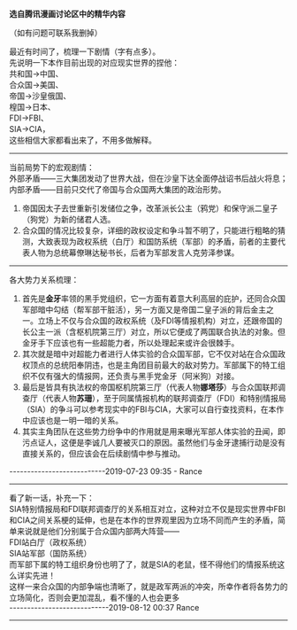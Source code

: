 **选自腾讯漫画讨论区中的精华内容**

（如有问题可联系我删掉）

最近有时间了，梳理一下剧情（字有点多）。<br>
先说明一下本作目前出现的对应现实世界的捏他：<br>
共和国→中国、<br>
合众国→美国、<br>
帝国→沙皇俄国、<br>
楻国→日本、<br>
FDI→FBI、<br>
SIA→CIA，<br>
这些相信大家都看出来了，不用多做解释。<br>

---

当前局势下的宏观剧情：<br>
外部矛盾——三大集团发动了世界大战，但在沙皇下达全面停战诏书后战火将息；<br>
内部矛盾——目前只交代了帝国与合众国两大集团的政治形势。<br>
1. 帝国因太子去世重新引发储位之争，改革派长公主（鸦党）和保守派二皇子（狗党）为新的储君人选。<br>
2. 合众国的情况比较复杂，详细的政权设定和争斗暂不明了，只能进行粗略的猜测，大致表现为政权系统（白厅）和国防系统（军部）的矛盾，前者的主要代表人物为总统幕僚琳达秘书长，后者为军部发言人克劳泽参谋。<br>

---

各大势力关系梳理：<br>
1. 首先是**金牙**率领的黑手党组织，它一方面有着意大利高层的庇护，还同合众国军部暗中勾结（帮军部干脏活），另一方面又是帝国二皇子派的背后金主之一。立场上不仅与合众国的政权系统（及FDI等情报机构）对立，还跟帝国的长公主一派（含枢机院第三厅）对立，所以它便成了两国联合执法的对象。但金牙手下应该也有一些超能力者，所以处理起来或许会很棘手。<br>
2. 其次就是暗中对超能力者进行人体实验的合众国军部，它不仅对站在合众国政权顶点的总统阳奉阴违，也是主角团目前最大的敌对势力。军部属下的特工组织不仅有强大的情报网，还负责与黑手党金牙（阿米狗）对接。<br>
3. 最后是皆具有执法权的帝国枢机院第三厅（代表人物**娜塔莎**）与合众国联邦调查厅（代表人物**苏珊**），至于同属情报机构的联邦调查厅（FDI）和特别情报局（SIA）的争斗可以参考现实中的FBI与CIA，大家可以自行查找资料，在本作中应该也是一明一暗的关系。<br>
4. 其实主角团队在这些势力纷争中的作用就是用来曝光军部人体实验的丑闻，即污点证人，这便是李诚几人要被灭口的原因。虽然他们与金牙逮捕行动是没有直接关系的，但应该会在后续剧情中参与推动。<br>

---------------------------2019-07-23 09:35 - Rance

---

看了新一话，补充一下：<br/>SIA特别情报局和FDI联邦调查厅的关系相互对立，这种对立不仅是现实世界中FBI和CIA之间关系梗的延伸，也是在本作的世界观里因为立场不同而产生的矛盾，简单来说就是他们分别属于合众国内部两大阵营——<br>FDI站白厅（政权系统）<br>SIA站军部（国防系统）<br>而军部下属的特工组织身份也明了了，就是SIA的老鼠，怪不得他们的情报系统这么详实先进！<br>
这样一来合众国的内部争端也清晰了，就是政军两派的冲突，所幸作者将各势力的立场简化，否则会更加混乱，看不懂的人也会更多<br>
----------------------------2019-08-12 00:37 Rance

---

